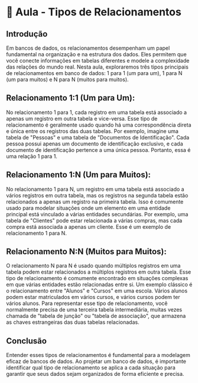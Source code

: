 # 📘 Aula - Tipos de Relacionamentos

## Introdução

Em bancos de dados, os relacionamentos desempenham um papel fundamental na organização e na estrutura dos dados. Eles permitem que você conecte informações em tabelas diferentes e modele a complexidade das relações do mundo real. Nesta aula, exploraremos três tipos principais de relacionamentos em banco de dados: 1 para 1 (um para um), 1 para N (um para muitos) e N para N (muitos para muitos).

## Relacionamento 1:1 (Um para Um):

No relacionamento 1 para 1, cada registro em uma tabela está associado a apenas um registro em outra tabela e vice-versa. Esse tipo de relacionamento é geralmente usado quando há uma correspondência direta e única entre os registros das duas tabelas. Por exemplo, imagine uma tabela de "Pessoas" e uma tabela de "Documentos de Identificação". Cada pessoa possui apenas um documento de identificação exclusivo, e cada documento de identificação pertence a uma única pessoa. Portanto, essa é uma relação 1 para 1.

## Relacionamento 1:N (Um para Muitos):

No relacionamento 1 para N, um registro em uma tabela está associado a vários registros em outra tabela, mas os registros na segunda tabela estão relacionados a apenas um registro na primeira tabela. Isso é comumente usado para modelar situações onde um elemento em uma entidade principal está vinculado a várias entidades secundárias. Por exemplo, uma tabela de "Clientes" pode estar relacionada a várias compras, mas cada compra está associada a apenas um cliente. Esse é um exemplo de relacionamento 1 para N.

## Relacionamento N:N (Muitos para Muitos):

O relacionamento N para N é usado quando múltiplos registros em uma tabela podem estar relacionados a múltiplos registros em outra tabela. Esse tipo de relacionamento é comumente encontrado em situações complexas em que várias entidades estão relacionadas entre si. Um exemplo clássico é o relacionamento entre "Alunos" e "Cursos" em uma escola. Vários alunos podem estar matriculados em vários cursos, e vários cursos podem ter vários alunos. Para representar esse tipo de relacionamento, você normalmente precisa de uma terceira tabela intermediária, muitas vezes chamada de "tabela de junção" ou "tabela de associação", que armazena as chaves estrangeiras das duas tabelas relacionadas.

## Conclusão

Entender esses tipos de relacionamentos é fundamental para a modelagem eficaz de bancos de dados. Ao projetar um banco de dados, é importante identificar qual tipo de relacionamento se aplica a cada situação para garantir que seus dados sejam organizados de forma eficiente e precisa.